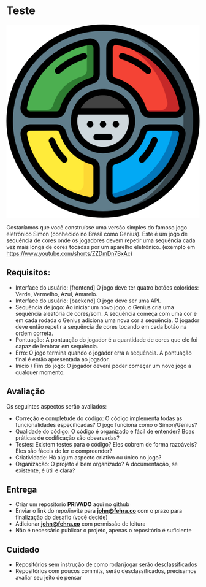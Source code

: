 # Teste

![genius](image.png)

Gostaríamos que você construísse uma versão simples do famoso jogo eletrônico Simon (conhecido no Brasil como Genius). Este é um jogo de sequência de cores onde os jogadores devem repetir uma sequência cada vez mais longa de cores tocadas por um aparelho eletrônico. (exemplo em https://www.youtube.com/shorts/ZZDmDn7BxAc)

## Requisitos:

- Interface do usuário: [frontend] O jogo deve ter quatro botões coloridos: Verde, Vermelho, Azul, Amarelo.
- Interface do usuário: [backend] O jogo deve ser uma API.
- Sequência de jogo: Ao iniciar um novo jogo, o Genius cria uma sequência aleatória de cores/som. A sequência começa com uma cor e em cada rodada o Genius adiciona uma nova cor à sequência. O jogador deve então repetir a sequência de cores tocando em cada botão na ordem correta.
- Pontuação: A pontuação do jogador é a quantidade de cores que ele foi capaz de lembrar em sequência.
- Erro: O jogo termina quando o jogador erra a sequência. A pontuação final é então apresentada ao jogador.
- Início / Fim do jogo: O jogador deverá poder começar um novo jogo a qualquer momento.

## Avaliação

Os seguintes aspectos serão avaliados:

- Correção e completude do código: O código implementa todas as funcionalidades especificadas? O jogo funciona como o Simon/Genius?
- Qualidade do código: O código é organizado e fácil de entender? Boas práticas de codificação são observadas?
- Testes: Existem testes para o código? Eles cobrem de forma razoáveis? Eles são fáceis de ler e compreender?
- Criatividade: Há algum aspecto criativo ou único no jogo?
- Organização: O projeto é bem organizado? A documentação, se existente, é útil e clara?

## Entrega

- Criar um repositorio **PRIVADO** aqui no github
- Enviar o link do repo/invite para **john@fehra.co** com o prazo para finalização do desafio (você decide)
- Adicionar **john@fehra.co** com permissão de leitura
- Não é necessário publicar o projeto, apenas o repositório é suficiente

## Cuidado

- Repositórios sem instrução de como rodar/jogar serão desclassificados
- Repositórios com poucos commits, serão desclassificados, precisamos avaliar seu jeito de pensar
